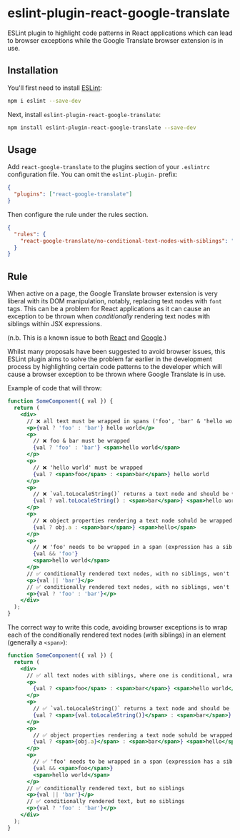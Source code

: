 # eslint-plugin-react-google-translate

ESLint plugin to highlight code patterns in React applications which can lead to browser exceptions while the Google Translate browser extension is in use.

## Installation

You'll first need to install [ESLint](https://eslint.org/):

```sh
npm i eslint --save-dev
```

Next, install `eslint-plugin-react-google-translate`:

```sh
npm install eslint-plugin-react-google-translate --save-dev
```

## Usage

Add `react-google-translate` to the plugins section of your `.eslintrc` configuration file. You can omit the `eslint-plugin-` prefix:

```json
{
  "plugins": ["react-google-translate"]
}
```

Then configure the rule under the rules section.

```json
{
  "rules": {
    "react-google-translate/no-conditional-text-nodes-with-siblings": "error"
  }
}
```

## Rule

When active on a page, the Google Translate browser extension is very liberal with its DOM manipulation, notably, replacing text nodes with `font` tags. This can be a problem for React applications as it can cause an exception to be thrown when _conditionally_ rendering text nodes with siblings within JSX expressions.

(n.b. This is a known issue to both [React](https://github.com/facebook/react/issues/11538#issuecomment-390386520) and [Google](https://issues.chromium.org/issues/41407169).)

Whilst many proposals have been suggested to avoid browser issues, this ESLint plugin aims to solve the problem far earlier in the development process by highlighting certain code patterns to the developer which will cause a browser exception to be thrown where Google Translate is in use.

Example of code that will throw:

```jsx
function SomeComponent({ val }) {
  return (
    <div>
      // ❌ all text must be wrapped in spans ('foo', 'bar' & 'hello world')
      <p>{val ? 'foo' : 'bar'} hello world</p>
      <p>
        // ❌ foo & bar must be wrapped
        {val ? 'foo' : 'bar'} <span>hello world</span>
      </p>
      <p>
        // ❌ 'hello world' must be wrapped
        {val ? <span>foo</span> : <span>bar</span>} hello world
      </p>
      <p>
        // ❌ `val.toLocaleString()` returns a text node and should be wrapped
        {val ? val.toLocaleString() : <span>bar</span>} <span>hello world</span>
      </p>
      <p>
        // ❌ object properties rendering a text node sohuld be wrapped
        {val ? obj.a : <span>bar</span>} <span>hello</span>
      </p>
      <p>
        // ❌ 'foo' needs to be wrapped in a span (expression has a sibling)
        {val && 'foo'}
        <span>hello world</span>
      </p>
      // ✅ conditionally rendered text nodes, with no siblings, won't throw
      <p>{val || 'bar'}</p>
      // ✅ conditionally rendered text nodes, with no siblings, won't throw
      <p>{val ? 'foo' : 'bar'}</p>
    </div>
  );
}
```

The correct way to write this code, avoiding browser exceptions is to wrap each of the conditionally rendered text nodes (with siblings) in an element (generally a `<span>`):

```jsx
function SomeComponent({ val }) {
  return (
    <div>
      // ✅ all text nodes with siblings, where one is conditional, wrapped
      <p>
        {val ? <span>foo</span> : <span>bar</span>} <span>hello world</span>
      </p>
      <p>
        // ✅ `val.toLocaleString()` returns a text node and should be wrapped
        {val ? <span>{val.toLocaleString()}</span> : <span>bar</span>} <span>hello world</span>
      </p>
      <p>
        // ✅ object properties rendering a text node sohuld be wrapped
        {val ? <span>{obj.a}</span> : <span>bar</span>} <span>hello</span>
      </p>
      <p>
        // ✅ 'foo' needs to be wrapped in a span (expression has a sibling)
        {val && <span>foo</span>}
        <span>hello world</span>
      </p>
      // ✅ conditionally rendered text, but no siblings
      <p>{val || 'bar'}</p>
      // ✅ conditionally rendered text, but no siblings
      <p>{val ? 'foo' : 'bar'}</p>
    </div>
  );
}
```
